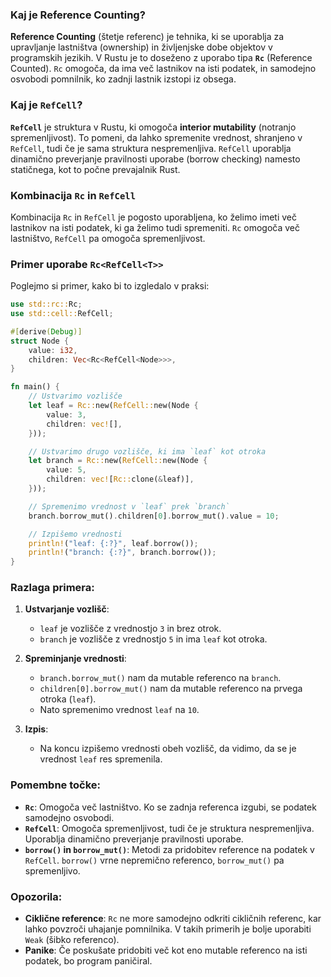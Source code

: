 ### Kaj je Reference Counting?

**Reference Counting** (štetje referenc) je tehnika, ki se uporablja za upravljanje lastništva (ownership) in življenjske dobe objektov v programskih jezikih. V Rustu je to doseženo z uporabo tipa **`Rc`** (Reference Counted). `Rc` omogoča, da ima več lastnikov na isti podatek, in samodejno osvobodi pomnilnik, ko zadnji lastnik izstopi iz obsega.

### Kaj je `RefCell`?

**`RefCell`** je struktura v Rustu, ki omogoča **interior mutability** (notranjo spremenljivost). To pomeni, da lahko spremenite vrednost, shranjeno v `RefCell`, tudi če je sama struktura nespremenljiva. `RefCell` uporablja dinamično preverjanje pravilnosti uporabe (borrow checking) namesto statičnega, kot to počne prevajalnik Rust.

### Kombinacija `Rc` in `RefCell`

Kombinacija `Rc` in `RefCell` je pogosto uporabljena, ko želimo imeti več lastnikov na isti podatek, ki ga želimo tudi spremeniti. `Rc` omogoča več lastništvo, `RefCell` pa omogoča spremenljivost.

### Primer uporabe `Rc<RefCell<T>>`

Poglejmo si primer, kako bi to izgledalo v praksi:

```rust
use std::rc::Rc;
use std::cell::RefCell;

#[derive(Debug)]
struct Node {
    value: i32,
    children: Vec<Rc<RefCell<Node>>>,
}

fn main() {
    // Ustvarimo vozlišče
    let leaf = Rc::new(RefCell::new(Node {
        value: 3,
        children: vec![],
    }));

    // Ustvarimo drugo vozlišče, ki ima `leaf` kot otroka
    let branch = Rc::new(RefCell::new(Node {
        value: 5,
        children: vec![Rc::clone(&leaf)],
    }));

    // Spremenimo vrednost v `leaf` prek `branch`
    branch.borrow_mut().children[0].borrow_mut().value = 10;

    // Izpišemo vrednosti
    println!("leaf: {:?}", leaf.borrow());
    println!("branch: {:?}", branch.borrow());
}
```

### Razlaga primera:

1. **Ustvarjanje vozlišč**:
   - `leaf` je vozlišče z vrednostjo `3` in brez otrok.
   - `branch` je vozlišče z vrednostjo `5` in ima `leaf` kot otroka.

2. **Spreminjanje vrednosti**:
   - `branch.borrow_mut()` nam da mutable referenco na `branch`.
   - `children[0].borrow_mut()` nam da mutable referenco na prvega otroka (`leaf`).
   - Nato spremenimo vrednost `leaf` na `10`.

3. **Izpis**:
   - Na koncu izpišemo vrednosti obeh vozlišč, da vidimo, da se je vrednost `leaf` res spremenila.

### Pomembne točke:

- **`Rc`**: Omogoča več lastništvo. Ko se zadnja referenca izgubi, se podatek samodejno osvobodi.
- **`RefCell`**: Omogoča spremenljivost, tudi če je struktura nespremenljiva. Uporablja dinamično preverjanje pravilnosti uporabe.
- **`borrow()` in `borrow_mut()`**: Metodi za pridobitev reference na podatek v `RefCell`. `borrow()` vrne nepremično referenco, `borrow_mut()` pa spremenljivo.

### Opozorila:

- **Ciklične reference**: `Rc` ne more samodejno odkriti cikličnih referenc, kar lahko povzroči uhajanje pomnilnika. V takih primerih je bolje uporabiti `Weak` (šibko referenco).
- **Panike**: Če poskušate pridobiti več kot eno mutable referenco na isti podatek, bo program paničiral.
